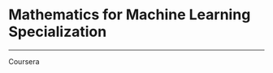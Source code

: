 # Mathematics for Machine Learning Specialization
**********************************************************************


Coursera
